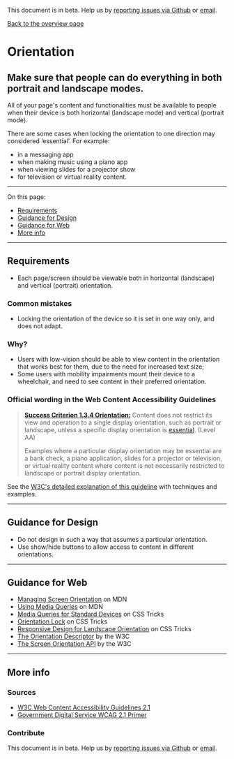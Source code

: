 This document is in beta. Help us by [reporting issues via Github](https://github.com/jfhector/accessibility-guidelines) or [email](mailto:jeanfrancois.hector@googlemail.com).

[Back to the overview page](./../index.html)

# Orientation

## Make sure that people can do everything in both portrait and landscape modes.

All of your page's content and functionalities must be available to people when their device is both horizontal (landscape mode) and vertical (portrait mode).

There are some cases when locking the orientation to one direction may considered ‘essential’. For example:

- in a messaging app
- when making music using a piano app
- when viewing slides for a projector show
- for television or virtual reality content.

---

On this page:

- [Requirements](#requirements)
- [Guidance for Design](#guidance-for-design)
- [Guidance for Web](#guidance-for-web)
- [More info](#more-info)

---

## Requirements

- Each page/screen should be viewable both in horizontal (landscape) and vertical (portrait) orientation.

### Common mistakes

- Locking the orientation of the device so it is set in one way only, and does not adapt.

### Why?

- Users with low-vision should be able to view content in the orientation that works best for them, due to the need for increased text size;
- Some users with mobility impairments mount their device to a wheelchair, and need to see content in their preferred orientation.

### Official wording in the Web Content Accessibility Guidelines

> [**Success Criterion 1.3.4 Orientation:**](https://www.w3.org/WAI/WCAG21/Understanding/orientation.html) Content does not restrict its view and operation to a single display orientation, such as portrait or landscape, unless a specific display orientation is [essential](https://www.w3.org/WAI/WCAG21/Understanding/orientation.html#dfn-essential). (Level AA)
>
> Examples where a particular display orientation may be essential are a bank check, a piano application, slides for a projector or television, or virtual reality content where content is not necessarily restricted to landscape or portrait display orientation.

See the [W3C's detailed explanation of this guideline](https://www.w3.org/WAI/WCAG21/Understanding/orientation.html) with techniques and examples.

---

## Guidance for Design

- Do not design in such a way that assumes a particular orientation.
- Use show/hide buttons to allow access to content in different orientations.

---

## Guidance for Web

- [Managing Screen Orientation](https://developer.mozilla.org/en-US/docs/Web/API/CSS_Object_Model/Managing_screen_orientation) on MDN
- [Using Media Queries](https://developer.mozilla.org/en-US/docs/Web/CSS/Media_Queries/Using_media_queries) on MDN
- [Media Queries for Standard Devices](https://css-tricks.com/snippets/css/media-queries-for-standard-devices/) on CSS Tricks
- [Orientation Lock](https://css-tricks.com/snippets/css/orientation-lock/) on CSS Tricks
- [Responsive Design for Landscape Orientation](https://css-tricks.com/forums/topic/responsive-design-for-landscape-orientation/) on CSS Tricks
- [The Orientation Descriptor](https://www.w3.org/TR/css-device-adapt-1/#orientation-desc) by the W3C
- [The Screen Orientation API](https://www.w3.org/TR/screen-orientation/) by the W3C

---

## More info

### Sources

- [W3C Web Content Accessibility Guidelines 2.1](https://www.w3.org/TR/WCAG21/)
- [Government Digital Service WCAG 2.1 Primer](https://alphagov.github.io/wcag-primer/)

### Contribute

This document is in beta. Help us by [reporting issues via Github](https://github.com/jfhector/accessibility-guidelines) or [email](mailto:jeanfrancois.hector@googlemail.com).
